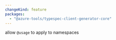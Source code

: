 ```yaml
---
changeKind: feature
packages:
  - "@azure-tools/typespec-client-generator-core"
---
```


allow `@usage` to apply to namespaces